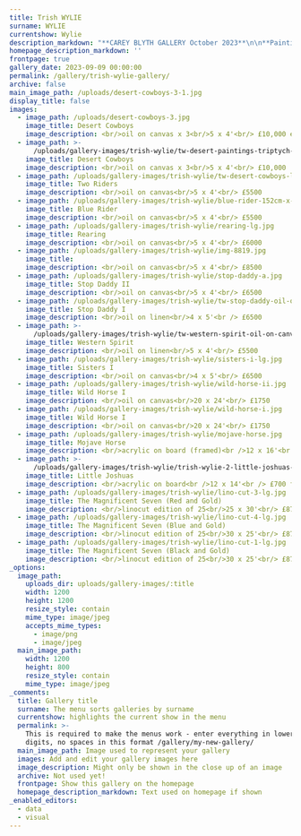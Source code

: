 ```yaml
---
title: Trish WYLIE
surname: WYLIE
currentshow: Wylie
description_markdown: "**CAREY BLYTH GALLERY October 2023**\n\n**Paintings by TRISH WYLIE**\n\n**ALL THE PRETTY HORSES**\n\nText by Jenny Blyth, Curator & Gallerist\n\nTrish Wylie, originally from Stockwell, is a Londoner through and through, a painter with a love of horses and Westerns.\_ Although she abandoned London for West Bay on the Dorset coast to raise a young family, she returned in 2010 to the hustle and bustle of the city at 53 years of age with two daughters, settling happily in Shepherd’s Bush. Strange then, one might suppose, for a city girl to have such a profound love of horses, and more so Westerns. \_Her studio desk space is studded with prints of horses - Film Stills, traced, drawn and washed in inks… Her paintings have a cinematic sensibility – cool and glamorous, with strong lines and flat planes of colour in oil on canvas. The reds, blacks and purples are unapologetic, and lend an immediacy we associate with Pop Art.\n\nTrue, that as a child of the 60s & 70s she grew up on a diet of TV Westerns. TW was and remains, a tomboy. One of a gang with older brothers, she recalls clambering over corrugated sheet metal fences.\_ Games such as *Stallions* were of their imagination, their roles influenced by the idealised heroics of cowboys on the Frontier borderlands that inspired the Westerns that they loved.\_ *The* *Magnificent Seven*, *How The West Was Won, The Misfits* and Spaghetti Westerns of Sergio Leone are amongst her favourites, and inspiration for **All The Pretty Horses**. But more particularly, her father made harnesses for the working horses that turned the trains and delivered goods at Camden.\_ She recalls, as a child, the sound of horses kicking stable doors of a morning. Her parents had run away together from Ireland where her father was employed as a Saddler for Trish’s grandfather.\_ So for Trish, as for her parents and grandparents, horses are in the blood.\n\nPerhaps it was those early years where she first wisted after the adventure and heroics of the characters that now fuel her paintings.\_ Gender precluded but informed her mind’s eye. Born into an Irish Catholic family, one of ten siblings born in quick succession, she describes her mother as ‘powerless, without control’. \_TW’s palette reflects her thoughts, reversing archetypal gender colour assumptions as she transposes blues with pinks. \_**Sisters I & II**, in red and pink on black, originated from police horses she observed on parade in Holland Park - male horses in reality that she has infused with motifs of leaping horses she discovered at the Design Museum. \_ Assigning female gender, TW has caught the unbridled energy of young male horses, jostling for position as they run together. Effectively she has released them back to the wild on canvas - young stallions in the making.\n\nTW studied Fine Art at Camberwell School of Art incorporating film and psychology, specifically crime and punishment, into her chosen modules. \_John Sturges’ *Magnificent Seven* inspired by Akira Kurosawa’s *Seven Samurai* is core to TW’s new work such as **Desert Cowboys**. \_AK drew on a lifetime study of drama from Shakespeare to Dosteovsky when creating his films.\_ The severity of action and consequence in plots from *King Lear* to *Crime & Punishment* resonated with codes of honour prescribed for Samurai warriors - Japan had long been forbidden access to Western culture, particularly American Westerns, so in effect AK created a Japanese Western. In TWs linocuts of *The Magnificent Seven,* vertical streaks etched into the surface of the linoleum emulate the rain as the riders are carried forward by their horses running together shoulder to shoulder.\n\nIn 2019, TW spent six weeks on the West Coast of California, and ten days in the Mojave Desert in a mobile home, alone.\_ Brutal in the summer months, and too hot to sustain horses with only 3-5 inches of rain a year, the desert was once a hideaway for outlaws and hunting ground for posses. Home to *Death Valley* and *Furnace Creek* with temperatures the hottest recorded on Earth at over 56 degrees, homesteaders and pioneers died crossing the desert in their quest for gold, or to make a new life in California.\_ The southern region of the Mojave Desert is straddled by the Joshua Tree National Park named after the succulent Joshua Trees pollinated by yucca moths, but wildlife, prescribed by the harshest of terrains and climate, ranges from scorpions and snakes to road runners, jack rabbits and mountain lions. \_ TW explored the Mojave in the Autumn, feeding the tones of the desert into her work.\n\nWhereas earlier paintings, scaled up from smaller collaged studies, featured the violent ‘heroism’ of adventure in the Wild West as glamorised by the film industry, TW’s most recent work steps away from the lawlessness of an untamed land where gun laws continue to define and determine behaviour.\_ Her new paintings celebrate the spirit of freedom portrayed so beautifully in Cormac McCarthy’s Borderland Trilogy **All The Pretty Horses.** Identifying the riders simply by the brim and curl of their hats, the jangle of spurs and the squeeze of leather, the horses are the stars of the show – you can hear the thunder of their hooves, the sound of their breath and the speed as they run. Trish Wylie does not seek to recreate figurative semblance, more the spirit of the horses in the moment, their exuberance and primal energy. Rearing horses feature predominantly, wild creatures, at one with a wild land."
homepage_description_markdown: ''
frontpage: true
gallery_date: 2023-09-09 00:00:00
permalink: /gallery/trish-wylie-gallery/
archive: false
main_image_path: /uploads/desert-cowboys-3-1.jpg
display_title: false
images:
  - image_path: /uploads/desert-cowboys-3.jpg
    image_title: Desert Cowboys
    image_description: <br/>oil on canvas x 3<br/>5 x 4'<br/> £10,000 each
  - image_path: >-
      /uploads/gallery-images/trish-wylie/tw-desert-paintings-triptych-side-md.jpeg
    image_title: Desert Cowboys
    image_description: <br/>oil on canvas x 3<br/>5 x 4'<br/> £10,000
  - image_path: /uploads/gallery-images/trish-wylie/tw-desert-cowboys-lg-light.jpg
    image_title: Two Riders
    image_description: <br/>oil on canvas<br/>5 x 4'<br/> £5500
  - image_path: /uploads/gallery-images/trish-wylie/blue-rider-152cm-x-122cm-2022.jpeg
    image_title: Blue Rider
    image_description: <br/>oil on canvas<br/>5 x 4'<br/> £5500
  - image_path: /uploads/gallery-images/trish-wylie/rearing-lg.jpg
    image_title: Rearing
    image_description: <br/>oil on canvas<br/>5 x 4'<br/> £6000
  - image_path: /uploads/gallery-images/trish-wylie/img-8819.jpg
    image_title:
    image_description: <br/>oil on canvas<br/>5 x 4'<br/> £8500
  - image_path: /uploads/gallery-images/trish-wylie/stop-daddy-a.jpg
    image_title: Stop Daddy II
    image_description: <br/>oil on canvas<br/>5 x 4'<br/> £6500
  - image_path: /uploads/gallery-images/trish-wylie/tw-stop-daddy-oil-on-canvas-5-x-4.jpg
    image_title: Stop Daddy I
    image_description: <br/>oil on linen<br/>4 x 5'<br /> £6500
  - image_path: >-
      /uploads/gallery-images/trish-wylie/tw-western-spirit-oil-on-canvas-5-x-4.jpg
    image_title: Western Spirit
    image_description: <br/>oil on linen<br/>5 x 4'<br/> £5500
  - image_path: /uploads/gallery-images/trish-wylie/sisters-i-lg.jpg
    image_title: Sisters I
    image_description: <br/>oil on canvas<br/>4 x 5'<br/> £6500
  - image_path: /uploads/gallery-images/trish-wylie/wild-horse-ii.jpg
    image_title: Wild Horse I
    image_description: <br/>oil on canvas<br/>20 x 24'<br/> £1750
  - image_path: /uploads/gallery-images/trish-wylie/wild-horse-i.jpg
    image_title: Wild Horse I
    image_description: <br/>oil on canvas<br/>20 x 24'<br/> £1750
  - image_path: /uploads/gallery-images/trish-wylie/mojave-horse.jpg
    image_title: Mojave Horse
    image_description: <br/>acrylic on board (framed)<br />12 x 16'<br /> £750 SOLD
  - image_path: >-
      /uploads/gallery-images/trish-wylie/trish-wylie-2-little-joshuas-acrylic-on-board-in-black-wooden-frame-12-x-14.jpg
    image_title: Little Joshuas
    image_description: <br/>acrylic on board<br />12 x 14'<br /> £700 framed SOLD
  - image_path: /uploads/gallery-images/trish-wylie/lino-cut-3-lg.jpg
    image_title: The Magnificent Seven (Red and Gold)
    image_description: <br/>linocut edition of 25<br/>25 x 30'<br/> £875
  - image_path: /uploads/gallery-images/trish-wylie/lino-cut-4-lg.jpg
    image_title: The Magnificent Seven (Blue and Gold)
    image_description: <br/>linocut edition of 25<br/>30 x 25'<br/> £875
  - image_path: /uploads/gallery-images/trish-wylie/lino-cut-1-lg.jpg
    image_title: The Magnificent Seven (Black and Gold)
    image_description: <br/>linocut edition of 25<br/>30 x 25'<br/> £875
_options:
  image_path:
    uploads_dir: uploads/gallery-images/:title
    width: 1200
    height: 1200
    resize_style: contain
    mime_type: image/jpeg
    accepts_mime_types:
      - image/png
      - image/jpeg
  main_image_path:
    width: 1200
    height: 800
    resize_style: contain
    mime_type: image/jpeg
_comments:
  title: Gallery title
  surname: The menu sorts galleries by surname
  currentshow: highlights the current show in the menu
  permalink: >-
    This is required to make the menus work - enter everything in lower case, no
    digits, no spaces in this format /gallery/my-new-gallery/
  main_image_path: Image used to represent your gallery
  images: Add and edit your gallery images here
  image_description: Might only be shown in the close up of an image
  archive: Not used yet!
  frontpage: Show this gallery on the homepage
  homepage_description_markdown: Text used on homepage if shown
_enabled_editors:
  - data
  - visual
---
```

